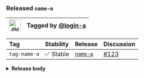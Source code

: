 ### Released `name-a`

| [<img alt="@login-a" src="https://avatars.githubusercontent.com/u/123456" width="32">][tagger-url] | Tagged by [@login-a][tagger-url] |
| -------------------------------------------------------------------------------------------------- | -------------------------------- |

| Tag          | Stability | Release                 | Discussion             |
| :----------- | :-------- | :---------------------- | :--------------------- |
| `tag-name-a` | ✅ Stable  | [`name-a`][release-url] | [#123][discussion-url] |

<details><summary><strong>Release body</strong></summary>

This is a _release_ 🎉

</details>

[discussion-url]: https://github.com/owner-a/repo-a/discussions/123

[release-url]: https://github.com/owner-a/repo-a/releases/tag/release-a

[tagger-url]: https://github.com/login-a
